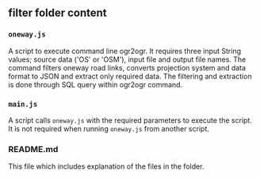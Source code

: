 ## filter folder content

### `oneway.js`
A script to execute command line ogr2ogr. It requires three input String values; source data ('OS' or 'OSM'), input file and output file names. The command filters oneway road links, converts projection system and data format to JSON and extract only required data. The filtering and extraction is done through SQL query within ogr2ogr command.

### `main.js`
A script calls `oneway.js` with the required parameters to execute the script. It is not required when running `oneway.js` from  another script.

### README.md
This file which includes explanation of the files in the folder.
